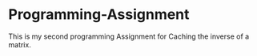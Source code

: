 # Programming-Assignment
This is my second programming Assignment for Caching the inverse of a matrix.
